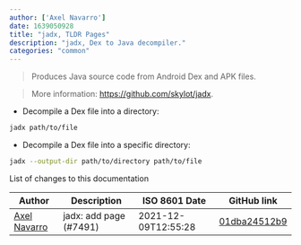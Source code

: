 ```yaml
---
author: ['Axel Navarro']
date: 1639050928
title: "jadx, TLDR Pages"
description: "jadx, Dex to Java decompiler."
categories: "common"
---
```

> Produces Java source code from Android Dex and APK files.

> More information: <https://github.com/skylot/jadx>.

- Decompile a Dex file into a directory:

```bash
jadx path/to/file
```

- Decompile a Dex file into a specific directory:

```bash
jadx --output-dir path/to/directory path/to/file
```
List of changes to this documentation


Author | Description | ISO 8601 Date | GitHub link
------|-----|-----|-----
[Axel Navarro](mailto:navarroaxel@gmail.com) | jadx: add page (#7491) | 2021-12-09T12:55:28 | [01dba24512b9](https://github.com/tldr-pages/tldr/commit/01dba24512b94b28e2d20a7244170b92b5968f08)


